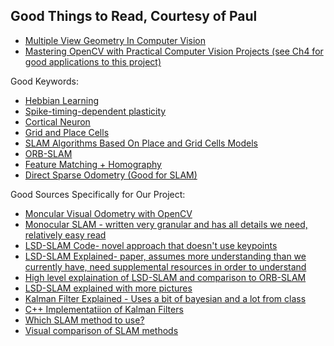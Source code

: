 ## Good Things to Read, Courtesy of Paul

+ [Multiple View Geometry In Computer Vision](http://cvrs.whu.edu.cn/downloads/ebooks/Multiple%20View%20Geometry%20in%20Computer%20Vision%20(Second%20Edition).pdf)
+ [Mastering OpenCV with Practical Computer Vision Projects (see Ch4 for good applications to this project)](https://www.cs.ccu.edu.tw/~damon/photo/,OpenCV/,Mastering_OpenCV.pdf)


Good Keywords:
+ [Hebbian Learning](https://www.google.com/search?q=hebbian+learning&rlz=1C1GCEU_enUS819US821&oq=hebbian+learning&aqs=chrome..69i57j0l5.1968j0j7&sourceid=chrome&ie=UTF-8)
+ [Spike-timing-dependent plasticity](https://en.wikipedia.org/wiki/Spike-timing-dependent_plasticity)
+ [Cortical Neuron](https://www.youtube.com/watch?v=8VdFf3egwfg)
+ [Grid and Place Cells](https://en.wikipedia.org/wiki/Grid_cell)
+ [SLAM Algorithms Based On Place and Grid Cells Models](https://www.nst.ei.tum.de/fileadmin/w00bqs/www/publications/as/2014WS-HS-SLAMAlgorithmsBasedOnPlaceAndGridCells.pdf)
+ [ORB-SLAM](http://webdiis.unizar.es/~raulmur/orbslam/)
+ [Feature Matching + Homography](https://opencv-python-tutroals.readthedocs.io/en/latest/py_tutorials/py_feature2d/py_feature_homography/py_feature_homography.html)
+ [Direct Sparse Odometry (Good for SLAM)](https://github.com/JakobEngel/dso)

Good Sources Specifically for Our Project:
+ [Moncular Visual Odometry with OpenCV](https://avisingh599.github.io/vision/monocular-vo/) 
+ [Monocular SLAM - written very granular and has all details we need, relatively easy read](https://www.doc.ic.ac.uk/~ab9515/monoslam.html)
+ [LSD-SLAM Code- novel approach that doesn't use keypoints](https://github.com/tum-vision/lsd_slam)
+ [LSD-SLAM Explained- paper, assumes more understanding than we currently have, need supplemental resources in order to understand](https://vision.in.tum.de/research/vslam/lsdslam)
+ [High level explaination of LSD-SLAM and comparison to ORB-SLAM](https://medium.com/@j.zijlmans/lsd-slam-vs-orb-slam2-a-literature-based-comparison-20732df431d)
+ [LSD-SLAM explained with more pictures](http://videolectures.net/site/normal_dl/tag=921114/eccv2014_engel_monocular_slam_01.pdf)
+ [Kalman Filter Explained - Uses a bit of bayesian and a lot from class](http://web.mit.edu/kirtley/kirtley/binlustuff/literature/control/Kalman%20filter.pdf)
+ [C++ Implementatiion of Kalman Filters](https://github.com/hmartiro/kalman-cpp)
+ [Which SLAM method to use?](https://www.researchgate.net/post/What_are_different_SLAM_methods_for_robotic_navigation_and_what_are_their_pros_and_cons)
+ [Visual comparison of SLAM methods](https://www.kudan.eu/kudan-news/different-types-visual-slam-systems/)
